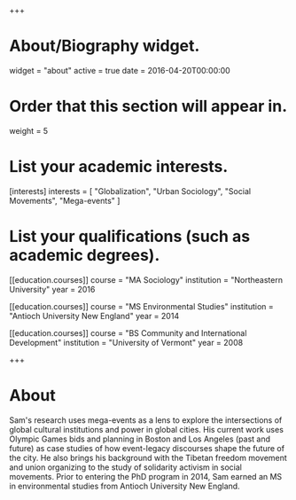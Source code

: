+++
# About/Biography widget.
widget = "about"
active = true
date = 2016-04-20T00:00:00

# Order that this section will appear in.
weight = 5

# List your academic interests.
[interests]
  interests = [
    "Globalization",
    "Urban Sociology",
    "Social Movements",
    "Mega-events"
  ]

# List your qualifications (such as academic degrees).
[[education.courses]]
  course = "MA Sociology"
  institution = "Northeastern University"
  year = 2016

[[education.courses]]
  course = "MS Environmental Studies"
  institution = "Antioch University New England"
  year = 2014

[[education.courses]]
  course = "BS Community and International Development"
  institution = "University of Vermont"
  year = 2008

+++

# About

Sam's research uses mega-events as a lens to explore the intersections of global cultural institutions and power in global cities. His current work uses Olympic Games bids and planning in Boston and Los Angeles (past and future) as case studies of how event-legacy discourses shape the future of the city. He also brings his background with the Tibetan freedom movement and union organizing to the study of solidarity activism in social movements. Prior to entering the PhD program in 2014, Sam earned an MS in environmental studies from Antioch University New England.
